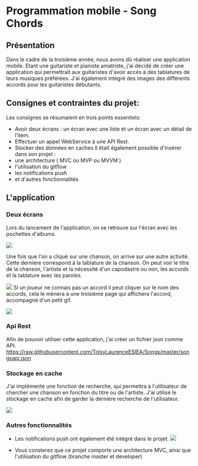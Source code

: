 # Programmation mobile - Song Chords

## Présentation 
Dans le cadre de la troisième année, nous avons dû réaliser une application mobile.
Etant une guitariste et pianiste amatriste, j'ai décidé de créer une application qui permettrait aux guitaristes d'avoir accés à des tablatures de leurs musiques préférées. J'ai également intégré des images des différents accords pour les guitaristes débutants. 

## Consignes et contraintes du projet:
Les consignes se résumaient en trois points essentiels:
* Avoir deux écrans : un écran avec une liste et un écran avec un détail de l’item.
* Effectuer un appel WebService à une API Rest.
* Stocker des données en caches
Il était également possible d'insérer dans son projet :
* une architecture ( MVC ou MVP ou MVVM )
*  l'utilisation du gitflow
* les notifications push
* et d'autres fonctionnalités

## L'application
### Deux écrans

Lors du lancement de l'application, on se retrouve sur l'écran avec les pochettes d'albums.

![](https://raw.githubusercontent.com/TolsyLaurenceESIEA/gif/master/recyclerview.gif)

Une fois que l'on a cliqué sur une chanson, on arrive sur une autre activité. Cette dernière correspond à la tablature de la chanson. On peut voir le titre de la chanson, l'artiste et la nécessité d'un capodastre ou non, les accords et la tablature avec les paroles.

![](https://raw.githubusercontent.com/TolsyLaurenceESIEA/gif/master/tabactivity.gif)
Si un joueur ne connais pas un accord il peut cliquer sur le nom des accords, cela le mènera à une troisième page qui affichera l'accord, accompagné d'un petit gif.

![](https://raw.githubusercontent.com/TolsyLaurenceESIEA/gif/master/chordactivity.gif)
### Api Rest
Afin de pouvoir utiliser cette application, j'ai créer un fichier json comme API.
<https://raw.githubusercontent.com/TolsyLaurenceESIEA/Songs/master/songsapi.json>

### Stockage en cache

J'ai implémenté une fonction de recherche, qui permettra à l'utilisateur de chercher une chanson en fonction du titre ou de l'artiste.
J'ai utilisé le stockage en cache afin de garder la dernière recherche de l'utilisateur.

![](https://raw.githubusercontent.com/TolsyLaurenceESIEA/gif/master/Researchactivity.gif)

### Autres fonctionnalités

* Les notifications push ont également été intégré dans le projet.
![](https://raw.githubusercontent.com/TolsyLaurenceESIEA/gif/master/notif.png)

* Vous consterez que ce projet comporte une architecture MVC, ainsi que l'utilisation du gitflow (branche master et developer)



